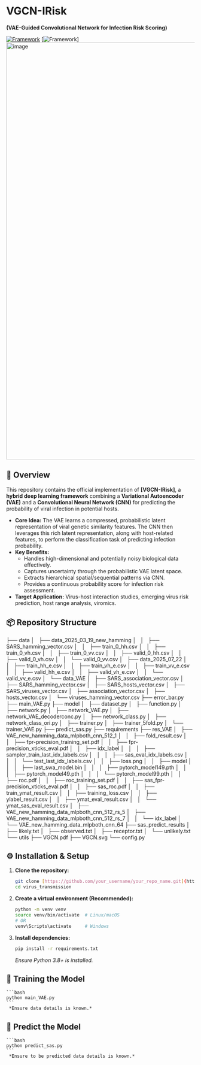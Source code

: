 # VGCN-IRisk

**(VAE-Guided Convolutional Network for Infection Risk Scoring)**

[![Framework](https://img.shields.io/badge/Python-3.8%2B-blue)](https://www.python.org/)
[![Framework](https://img.shields.io/badge/Framework-PyTorch%20%2F%20TensorFlow-red)]
<img width="2018" height="1114" alt="image" src="https://github.com/user-attachments/assets/2731e9be-13c7-4b0c-a22a-35021d5757d5" />



## 🧬 Overview

This repository contains the official implementation of **[VGCN-IRisk]**, a **hybrid deep learning framework** combining a **Variational Autoencoder (VAE)** and a **Convolutional Neural Network (CNN)** for predicting the probability of viral infection in potential hosts.

*   **Core Idea:** The VAE learns a compressed, probabilistic latent representation of viral genetic similarity features. The CNN then leverages this rich latent representation, along with host-related features, to perform the classification task of predicting infection probability.
*   **Key Benefits:**
    *   Handles high-dimensional and potentially noisy biological data effectively.
    *   Captures uncertainty through the probabilistic VAE latent space.
    *   Extracts hierarchical spatial/sequential patterns via CNN.
    *   Provides a continuous probability score for infection risk assessment.
*   **Target Application:** Virus-host interaction studies, emerging virus risk prediction, host range analysis, viromics.

## 📦 Repository Structure
├── data
│   ├── data_2025_03_19_new_hamming
│   │   ├── SARS_hamming_vector.csv
│   │   ├── train_0_hh.csv
│   │   ├── train_0_vh.csv
│   │   ├── train_0_vv.csv
│   │   ├── valid_0_hh.csv
│   │   ├── valid_0_vh.csv
│   │   └── valid_0_vv.csv
│   ├── data_2025_07_22
│   │   ├── train_hh_e.csv
│   │   ├── train_vh_e.csv
│   │   ├── train_vv_e.csv
│   │   ├── valid_hh_e.csv
│   │   ├── valid_vh_e.csv
│   │   └── valid_vv_e.csv
│   └── data_VAE
│       ├── SARS_association_vector.csv
│       ├── SARS_hamming_vector.csv
│       ├── SARS_hosts_vector.csv
│       ├── SARS_viruses_vector.csv
│       ├── association_vector.csv
│       ├── hosts_vector.csv
│       └── viruses_hamming_vector.csv
├── error_bar.py
├── main_VAE.py
├── model
│   ├── dataset.py
│   ├── function.py
│   ├── network.py
│   ├── network_VAE.py
│   ├── network_VAE_decoderconc.py
│   ├── network_class.py
│   ├── network_class_ori.py
│   ├── trainer.py
│   ├── trainer_5fold.py
│   └── trainer_VAE.py
├── predict_sas.py
├── requirements
├── res_VAE
│   ├── VAE_new_hamming_data_mlpboth_cnn_512_1
│   │   ├── fold_result.csv
│   │   ├── fpr-precision_training_set.pdf
│   │   ├── fpr-precision_xticks_eval.pdf
│   │   ├── idx_label
│   │   │   ├── sampler_train_last_idx_labels.csv
│   │   │   ├── sas_eval_idx_labels.csv
│   │   │   └── test_last_idx_labels.csv
│   │   ├── loss.png
│   │   ├── model
│   │   │   ├── last_swa_model.bin
│   │   │   ├── pytorch_model149.pth
│   │   │   ├── pytorch_model49.pth
│   │   │   └── pytorch_model99.pth
│   │   ├── roc.pdf
│   │   ├── roc_training_set.pdf
│   │   ├── sas_fpr-precision_xticks_eval.pdf
│   │   ├── sas_roc.pdf
│   │   ├── train_ymat_result.csv
│   │   ├── training_loss.csv
│   │   ├── ylabel_result.csv
│   │   ├── ymat_eval_result.csv
│   │   └── ymat_sas_eval_result.csv
│   ├── VAE_new_hamming_data_mlpboth_cnn_512_rs_5
│   ├── VAE_new_hamming_data_mlpboth_cnn_512_rs_7
│   │   └── idx_label
│   └── VAE_new_hamming_data_mlpboth_cnn_64
├── sas_predict_results
│   ├── likely.txt
│   ├── observed.txt
│   ├── receptor.txt
│   └── unlikely.txt
└── utils
    ├── VGCN.pdf
    ├── VGCN.svg
    └── config.py

## ⚙️ Installation & Setup

1.  **Clone the repository:**
    ```bash
    git clone [https://github.com/your_username/your_repo_name.git](https://github.com/dapao111/virus_transmission.git)
    cd virus_transmission
    ```

2.  **Create a virtual environment (Recommended):**
    ```bash
    python -m venv venv
    source venv/bin/activate  # Linux/macOS
    # OR
    venv\Scripts\activate     # Windows
    ```

3.  **Install dependencies:**
    ```bash
    pip install -r requirements.txt
    ```
    *Ensure Python 3.8+ is installed.*

## 🚀 Training the Model
    ```bash
    python main_VAE.py
    ```
     *Ensure data details is known.*


## 🚀 Predict the Model
    ```bash
    python predict_sas.py
    ```
     *Ensure to be predicted data details is known.*
